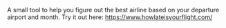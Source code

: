 A small tool to help you figure out the best airline based on your departure airport and month. Try it out here: https://www.howlateisyourflight.com/
